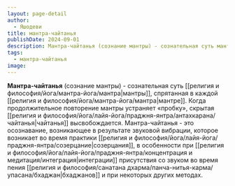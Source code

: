 ```yaml
---
layout: page-detail
author:
  - Яшодеви
title: мантра-чайтанья
publishDate: 2024-09-01
description: Мантра-чайтанья (сознание мантры) - сознательная суть мантры, спрятанная в каждой мантре. Когда продолжительное повторение мантры устраняет «пробку», скрытая чайтанья высвобождается. Мантра-чайтанья - это осознавание, возникающее в результате звуковой вибрации, которое возникает во время практики созерцания, в особенности при интеграции присутствия со звуком во время пения бхаджанов и при некоторых других методах.
tags:
  - мантра-чайтанья
image:
---
```

**Мантра-чайтанья** (сознание мантры) - сознательная суть [[религия и философия/йога/мантра-йога/мантра|мантры]], спрятанная в каждой [[религия и философия/йога/мантра-йога/мантра|мантре]]. Когда продолжительное повторение мантры устраняет «пробку», скрытая [[религия и философия/йога/лайя-йога/праджня-янтра/антахкарана/чайтанья|чайтанья]] высвобождается. Мантра-чайтанья - это осознавание, возникающее в результате звуковой вибрации, которое возникает во время практики [[религия и философия/йога/лайя-йога/праджня-янтра/созерцание|созерцания]], в особенности при [[религия и философия/йога/лайя-йога/праджня-янтра/концентрация и медитация/интеграция|интеграции]] присутствия со звуком во время пения [[религия и философия/санатана дхарма/панча-нитья-карма/упасана/бхаджан|бхаджанов]] и при некоторых других методах.

